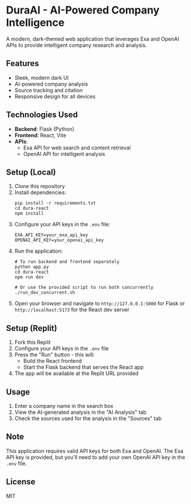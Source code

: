 # DuraAI - AI-Powered Company Intelligence

A modern, dark-themed web application that leverages Exa and OpenAI APIs to provide intelligent company research and analysis.

## Features

- Sleek, modern dark UI
- AI-powered company analysis
- Source tracking and citation
- Responsive design for all devices

## Technologies Used

- **Backend**: Flask (Python)
- **Frontend**: React, Vite
- **APIs**: 
  - Exa API for web search and content retrieval
  - OpenAI API for intelligent analysis

## Setup (Local)

1. Clone this repository
2. Install dependencies:
   ```
   pip install -r requirements.txt
   cd dura-react
   npm install
   ```
3. Configure your API keys in the `.env` file:
   ```
   EXA_API_KEY=your_exa_api_key
   OPENAI_API_KEY=your_openai_api_key
   ```
4. Run the application:
   ```
   # To run backend and frontend separately
   python app.py
   cd dura-react
   npm run dev
   
   # Or use the provided script to run both concurrently
   ./run_dev_concurrent.sh
   ```
5. Open your browser and navigate to `http://127.0.0.1:5000` for Flask or `http://localhost:5173` for the React dev server

## Setup (Replit)

1. Fork this Replit
2. Configure your API keys in the `.env` file
3. Press the "Run" button - this will:
   - Build the React frontend
   - Start the Flask backend that serves the React app
4. The app will be available at the Replit URL provided

## Usage

1. Enter a company name in the search box
2. View the AI-generated analysis in the "AI Analysis" tab
3. Check the sources used for the analysis in the "Sources" tab

## Note

This application requires valid API keys for both Exa and OpenAI. The Exa API key is provided, but you'll need to add your own OpenAI API key in the `.env` file.

## License

MIT
